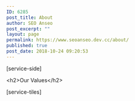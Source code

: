 ```yaml
---
ID: 6285
post_title: About
author: SEO Anseo
post_excerpt: ""
layout: page
permalink: https://www.seoanseo.dev.cc/about/
published: true
post_date: 2018-10-24 09:20:53
---
```

[service-side]

&lt;h2&gt;Our Values&lt;/h2&gt;

[service-tiles]